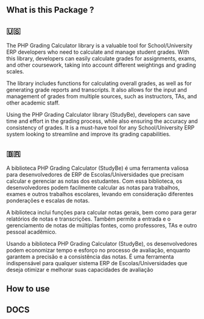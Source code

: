 ## What is this Package   ?

## 🇺🇸
The PHP Grading Calculator library is a valuable tool for School/University ERP developers who need to calculate and manage student grades. With this library, developers can easily calculate grades for assignments, exams, and other coursework, taking into account different weightings and grading scales.

The library includes functions for calculating overall grades, as well as for generating grade reports and transcripts. It also allows for the input and management of grades from multiple sources, such as instructors, TAs, and other academic staff.

Using the PHP Grading Calculator library (StudyBe), developers can save time and effort in the grading process, while also ensuring the accuracy and consistency of grades. It is a must-have tool for any School/University ERP system looking to streamline and improve its grading capabilities. 

## 🇧🇷

A biblioteca PHP Grading Calculator (StudyBe) é uma ferramenta valiosa para desenvolvedores de ERP de Escolas/Universidades que precisam calcular e gerenciar as notas dos estudantes. Com essa biblioteca, os desenvolvedores podem facilmente calcular as notas para trabalhos, exames e outros trabalhos escolares, levando em consideração diferentes ponderações e escalas de notas.

A biblioteca inclui funções para calcular notas gerais, bem como para gerar relatórios de notas e transcrições. Também permite a entrada e o gerenciamento de notas de múltiplas fontes, como professores, TAs e outro pessoal acadêmico.

Usando a biblioteca PHP Grading Calculator (StudyBe), os desenvolvedores podem economizar tempo e esforço no processo de avaliação, enquanto garantem a precisão e a consistência das notas. É uma ferramenta indispensável para qualquer sistema ERP de Escolas/Universidades que deseja otimizar e melhorar suas capacidades de avaliação


## How to use

## DOCS